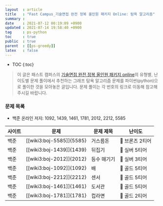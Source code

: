 ```yaml
---
layout  : article
title   : "Fast Campus_기술면접 완전 정복 올인원 패키지 Online: 탐욕 알고리즘"
summary : 
date    : 2021-07-12 00:19:09 +0900
updated : 2021-07-14 19:58:40 +0900
tag     : ps-python
toc     : true
public  : true
parent  : [[ps-greedy]]
latex   : false
---
```

* TOC
{:toc}

> 이 글은 패스트 캠퍼스의 [기술면접 완전 정복 올인원 패키지 online](https://fastcampus.co.kr/dev_online_algo)의 유형별, 난이도별 문제 풀이에서 추천하는 그래프 탐욕 알고리즘 문제를 파이썬(python)으로 풀이한 것을 모아놓은 글입니다. 문제 풀이는 각 번호의 링크로 이동해 참고해주시길 바랍니다.

### 문제 목록

* 백준 온라인 저지: 1092, 1439, 1461, 1781, 2012, 2212, 5585

| 사이트 | 문제                       | 문제 제목       | 난이도          |
| ------ | -------------------------- | --------------- | --------------- |
| 백준   | [[wiki3:boj-5585]]{5585}   | 거스름돈        | 🥉 브론즈 2티어 |
| 백준   | [[wiki3:boj-1439]]{1439}   | 뒤집기          | 🥈 실버 5티어   |
| 백준   | [[wiki3:boj-2012]]{2012}   | 등수 매기기     | 🥈 실버 3티어   |
| 백준   | [[wiki3:boj-1092]]{1092}   | 배              | 🥇 골드 5티어   |
| 백준   | [[wiki3:boj-2212]]{2212}   | 센서            | 🥇 골드 5티어   |
| 백준   | [[wiki3:boj-1461]]{1461}   | 도서관          | 🥇 골드 5티어   |
| 백준   | [[wiki3:boj-1781]]{1781}   | 컵라면          | 🥇 골드 2티어   |
